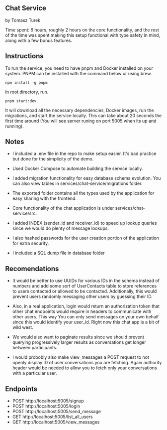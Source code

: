 ## Chat Service

by Tomasz Turek

Time spent: 6 hours, roughly 2 hours on the core functionality, and the rest of the time was spent making this setup functional with type safety in mind, along with a few bonus features.

## Instructions

To run the service, you need to have pnpm and Docker installed on your system. PNPM can be installed with the command below or using brew.

```
npm install -g pnpm
```

In root directory, run.

```
pnpm start:dev
```

It will download all the necessary dependencies, Docker images, run the migrations, and start the service locally. This can take about 20 seconds the first time around (You will see server runing on port 5005 when its up and running).

## Notes

- I included a .env file in the repo to make setup easier. It's bad practice but done for the simplicity of the demo.

- Used Docker Compose to automate building the service locally.

- I added migration functionality for easy database schema evolution. You can also view tables in services/chat-service/migrations folder.

- The exported folder contains all the types used by the application for easy sharing with the frontend.

- Core functionality of the chat application is under services/chat-service/src.

- I added INDEX (sender_id and receiver_id) to speed up lookup queries since we would do plenty of message lookups.

- I also hashed passwords for the user creation portion of the application for extra security.

- I included a SQL dump file in database folder

## Recomendations

- It would be better to use UUIDs for various IDs in the schema instead of numbers and add some sort of UserContacts table to store references to users contacted or allowed to be contacted. Additionally, this would prevent users randomly messaging other users by guessing their ID.

- Also, in a real application, login would return an authorization token that other chat endpoints would require in headers to communicate with other users. This way You can only send messages on your own behalf since this would identify your user_id. Right now
  this chat app is a bit of wild west.

- We would also want to paginate results since we should prevent querying progressively larger results as conversations get longer between participants.

- I would probobly also make view_messages a POST request to not openly display ID of user conversations you are fetching. Again authority header would be needed to allow you to fetch only your conversations with a particular user.

## Endpoints

- POST http://localhost:5005/signup
- POST http://localhost:5005/login
- POST http://localhost:5005/send_message
- GET http://localhost:5005/list_all_users
- GET http://localhost:5005/view_messages
